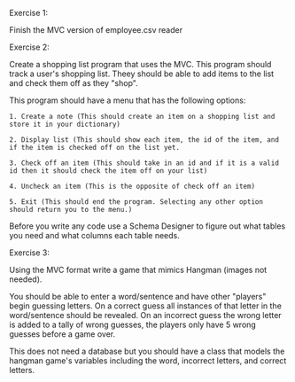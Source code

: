 Exercise 1:

Finish the MVC version of employee.csv reader


Exercise 2:

Create a shopping list program that uses the MVC. This program should track a user's shopping list. Theey should be able to add items to the list and check them off as they "shop".

This program should have a menu that has the following options:

	1. Create a note (This should create an item on a shopping list and store it in your dictionary)

	2. Display list (This should show each item, the id of the item, and if the item is checked off on the list yet.

	3. Check off an item (This should take in an id and if it is a valid id then it should check the item off on your list)

	4. Uncheck an item (This is the opposite of check off an item)

	5. Exit (This should end the program. Selecting any other option should return you to the menu.)

Before you write any code use a Schema Designer to figure out what tables you need and what columns each table needs.

Exercise 3:

Using the MVC format write a game that mimics Hangman (images not needed). 

You should be able to enter a word/sentence and have other "players" begin guessing letters. On a correct guess all instances of that letter in the word/sentence should be revealed. On an incorrect guess the wrong letter is added to a tally of wrong guesses, the players only have 5 wrong guesses before a game over. 

This does not need a database but you should have a class that models the hangman game's variables including the word, incorrect letters, and correct letters.
